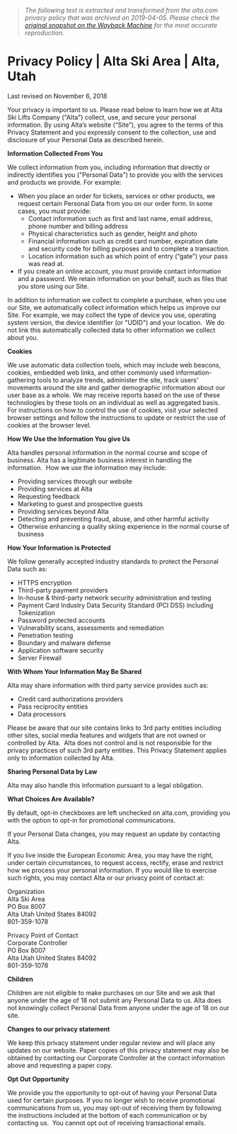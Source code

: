 > *The following text is extracted and transformed from the alta.com privacy policy that was archived on 2019-04-05. Please check the [original snapshot on the Wayback Machine](https://web.archive.org/web/20190405215849id_/https%3A//www.alta.com/privacy-policy) for the most accurate reproduction.*

# Privacy Policy | Alta Ski Area | Alta, Utah

Last revised on November 6, 2018

Your privacy is important to us. Please read below to learn how we at Alta Ski Lifts Company ("Alta") collect, use, and secure your personal information. By using Alta’s website (“Site”), you agree to the terms of this Privacy Statement and you expressly consent to the collection, use and disclosure of your Personal Data as described herein.

**Information Collected From You**

We collect information from you, including information that directly or indirectly identifies you ("Personal Data") to provide you with the services and products we provide. For example:

  * When you place an order for tickets, services or other products, we request certain Personal Data from you on our order form. In some cases, you must provide:
    * Contact information such as first and last name, email address, phone number and billing address
    * Physical characteristics such as gender, height and photo
    * Financial information such as credit card number, expiration date and security code for billing purposes and to complete a transaction.
    * Location information such as which point of entry (“gate”) your pass was read at.
  * If you create an online account, you must provide contact information and a password. We retain information on your behalf, such as files that you store using our Site.



In addition to information we collect to complete a purchase, when you use our Site, we automatically collect information which helps us improve our Site. For example, we may collect the type of device you use, operating system version, the device identifier (or "UDID") and your location.  We do not link this automatically collected data to other information we collect about you.

**Cookies**

We use automatic data collection tools, which may include web beacons, cookies, embedded web links, and other commonly used information-gathering tools to analyze trends, administer the site, track users' movements around the site and gather demographic information about our user base as a whole. We may receive reports based on the use of these technologies by these tools on an individual as well as aggregated basis. For instructions on how to control the use of cookies, visit your selected browser settings and follow the instructions to update or restrict the use of cookies at the browser level.

**How We Use the Information You give Us**

Alta handles personal information in the normal course and scope of business. Alta has a legitimate business interest in handling the information.  How we use the information may include:

  * Providing services through our website
  * Providing services at Alta
  * Requesting feedback
  * Marketing to guest and prospective guests
  * Providing services beyond Alta
  * Detecting and preventing fraud, abuse, and other harmful activity
  * Otherwise enhancing a quality skiing experience in the normal course of business



**How Your Information is Protected**

We follow generally accepted industry standards to protect the Personal Data such as:

  * HTTPS encryption
  * Third-party payment providers
  * In-house & third-party network security administration and testing
  * Payment Card Industry Data Security Standard (PCI DSS) including Tokenization
  * Password protected accounts
  * Vulnerability scans, assessments and remediation
  * Penetration testing
  * Boundary and malware defense
  * Application software security
  * Server Firewall



**With Whom Your Information May Be Shared**

Alta may share information with third party service provides such as:

  * Credit card authorizations providers
  * Pass reciprocity entities
  * Data processors



Please be aware that our site contains links to 3rd party entities including other sites, social media features and widgets that are not owned or controlled by Alta.  Alta does not control and is not responsible for the privacy practices of such 3rd party entities. This Privacy Statement applies only to information collected by Alta.

**Sharing Personal Data by Law**

Alta may also handle this information pursuant to a legal obligation.

**What Choices Are Available?**

By default, opt-in checkboxes are left unchecked on alta.com, providing you with the option to opt-in for promotional communications.

If your Personal Data changes, you may request an update by contacting Alta.

If you live inside the European Economic Area, you may have the right, under certain circumstances, to request access, rectify, erase and restrict how we process your personal information. If you would like to exercise such rights, you may contact Alta or our privacy point of contact at:

Organization  
Alta Ski Area  
PO Box 8007  
Alta Utah United States 84092  
801-359-1078

Privacy Point of Contact  
Corporate Controller  
PO Box 8007  
Alta Utah United States 84092  
801-359-1078

**Children**  

Children are not eligible to make purchases on our Site and we ask that anyone under the age of 18 not submit any Personal Data to us. Alta does not knowingly collect Personal Data from anyone under the age of 18 on our site.

**Changes to our privacy statement**

We keep this privacy statement under regular review and will place any updates on our website. Paper copies of this privacy statement may also be obtained by contacting our Corporate Controller at the contact information above and requesting a paper copy.

**Opt Out Opportunity**

We provide you the opportunity to opt-out of having your Personal Data used for certain purposes. If you no longer wish to receive promotional communications from us, you may opt-out of receiving them by following the instructions included at the bottom of each communication or by contacting us.  You cannot opt out of receiving transactional emails.
